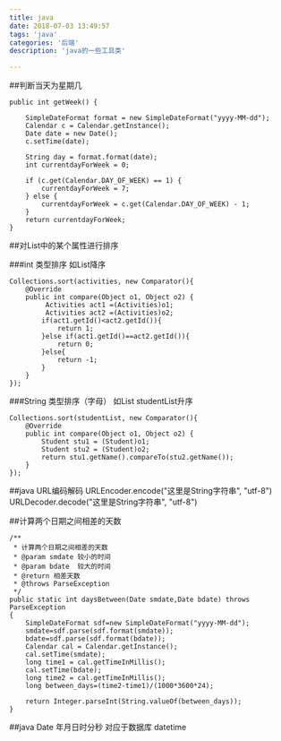 ```yaml
---
title: java
date: 2018-07-03 13:49:57
tags: 'java'
categories: '后端'
description: 'java的一些工具类'

---
```


##判断当天为星期几
	
	public int getWeek() {

	    SimpleDateFormat format = new SimpleDateFormat("yyyy-MM-dd");
	    Calendar c = Calendar.getInstance();
	    Date date = new Date();
	    c.setTime(date);
	
	    String day = format.format(date);
		int currentdayForWeek = 0;

		if (c.get(Calendar.DAY_OF_WEEK) == 1) {
	        currentdayForWeek = 7;
	    } else {
	        currentdayForWeek = c.get(Calendar.DAY_OF_WEEK) - 1;
	    }
		return currentdayForWeek;
	}


##对List中的某个属性进行排序

###int 类型排序
	如List<Activities>降序

	Collections.sort(activities, new Comparator(){
		@Override
		public int compare(Object o1, Object o2) {
		     Activities act1 =(Activities)o1;
		     Activities act2 =(Activities)o2;
			if(act1.getId()<act2.getId()){
			    return 1;
			}else if(act1.getId()==act2.getId()){
			    return 0;
			}else{
			    return -1;
			}
		}
	});
###String 类型排序（字母）
	如List<Student> studentList升序

	Collections.sort(studentList, new Comparator(){
		@Override
		public int compare(Object o1, Object o2) {
		    Student stu1 = (Student)o1;
		    Student stu2 = (Student)o2;
			return stu1.getName().compareTo(stu2.getName());
		}
	});

##java URL编码解码
	URLEncoder.encode("这里是String字符串", "utf-8")
	URLDecoder.decode("这里是String字符串", "utf-8")

##计算两个日期之间相差的天数
	
	/**
	 * 计算两个日期之间相差的天数
	 * @param smdate 较小的时间
	 * @param bdate  较大的时间
	 * @return 相差天数
	 * @throws ParseException
	 */
	public static int daysBetween(Date smdate,Date bdate) throws ParseException
	{
	    SimpleDateFormat sdf=new SimpleDateFormat("yyyy-MM-dd");
	    smdate=sdf.parse(sdf.format(smdate));
	    bdate=sdf.parse(sdf.format(bdate));
	    Calendar cal = Calendar.getInstance();
	    cal.setTime(smdate);
	    long time1 = cal.getTimeInMillis();
	    cal.setTime(bdate);
	    long time2 = cal.getTimeInMillis();
	    long between_days=(time2-time1)/(1000*3600*24);
	
	    return Integer.parseInt(String.valueOf(between_days));
	}

##java Date 
年月日时分秒 对应于数据库 datetime